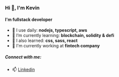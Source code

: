 ### Hi 👋, I'm Kevin
#### I'm fullstack developer

- 💬 I use daily: **nodejs, typescript, aws**
- 🌱 I’m currently learning: **blockchain, solidity & defi**
- 🌿 I also learned: **css, sass, react**
- 🏢 I'm currently working at **fintech company**

##### Connect with me:

- 📫 [Linkedin](https://www.linkedin.com/in/kleguizamon)
